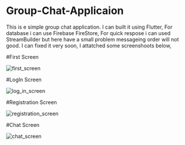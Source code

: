 # Group-Chat-Applicaion

This is e simple group chat application. I can built it using Flutter, For database i can use Firebase FireStore, For quick respose i can used StreamBuilder but here have a small problem messageing order will not good. I can fixed it very soon, I attatched some screenshoots below,

#First Screen 

![first_screen](https://github.com/hadiuzzaman524/Group-Chat-Applicaion/blob/main/Screenshot_1603863207.png)

#LogIn Screen 

![log_in_screen](https://github.com/hadiuzzaman524/Group-Chat-Applicaion/blob/main/Screenshot_1603863213.png)



#Registration Screen 

![registration_screen](https://github.com/hadiuzzaman524/Group-Chat-Applicaion/blob/main/Screenshot_1603863219.png)



#Chat Screen 

![chat_screen](https://github.com/hadiuzzaman524/Group-Chat-Applicaion/blob/main/Screenshot_1603863190.png)

